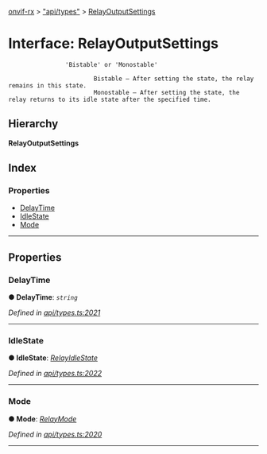 [onvif-rx](../README.md) > ["api/types"](../modules/_api_types_.md) > [RelayOutputSettings](../interfaces/_api_types_.relayoutputsettings.md)

# Interface: RelayOutputSettings

```
                'Bistable' or 'Monostable'
```

```
                        Bistable – After setting the state, the relay remains in this state.
                        Monostable – After setting the state, the relay returns to its idle state after the specified time.
```

## Hierarchy

**RelayOutputSettings**

## Index

### Properties

* [DelayTime](_api_types_.relayoutputsettings.md#delaytime)
* [IdleState](_api_types_.relayoutputsettings.md#idlestate)
* [Mode](_api_types_.relayoutputsettings.md#mode)

---

## Properties

<a id="delaytime"></a>

###  DelayTime

**● DelayTime**: *`string`*

*Defined in [api/types.ts:2021](https://github.com/patrickmichalina/onvif-rx/blob/3ab1739/src/api/types.ts#L2021)*

___
<a id="idlestate"></a>

###  IdleState

**● IdleState**: *[RelayIdleState](../enums/_api_types_.relayidlestate.md)*

*Defined in [api/types.ts:2022](https://github.com/patrickmichalina/onvif-rx/blob/3ab1739/src/api/types.ts#L2022)*

___
<a id="mode"></a>

###  Mode

**● Mode**: *[RelayMode](../enums/_api_types_.relaymode.md)*

*Defined in [api/types.ts:2020](https://github.com/patrickmichalina/onvif-rx/blob/3ab1739/src/api/types.ts#L2020)*

___

